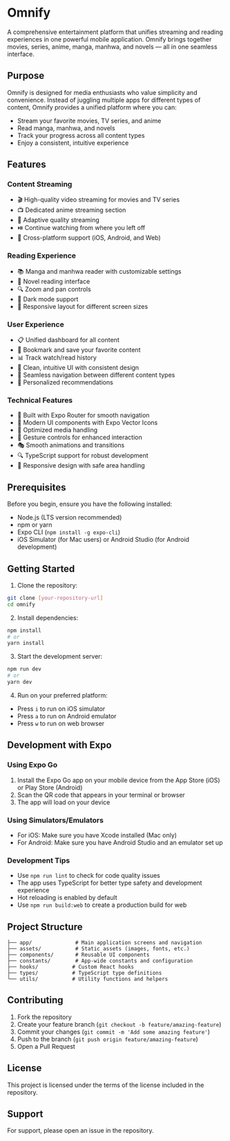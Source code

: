 # Omnify

A comprehensive entertainment platform that unifies streaming and reading experiences in one powerful mobile application. Omnify brings together movies, series, anime, manga, manhwa, and novels — all in one seamless interface.

## Purpose

Omnify is designed for media enthusiasts who value simplicity and convenience. Instead of juggling multiple apps for different types of content, Omnify provides a unified platform where you can:
- Stream your favorite movies, TV series, and anime
- Read manga, manhwa, and novels
- Track your progress across all content types
- Enjoy a consistent, intuitive experience

## Features

### Content Streaming
- 🎬 High-quality video streaming for movies and TV series
- 📺 Dedicated anime streaming section
- 🎥 Adaptive quality streaming
- ⏯️ Continue watching from where you left off
- 📱 Cross-platform support (iOS, Android, and Web)

### Reading Experience
- 📚 Manga and manhwa reader with customizable settings
- 📖 Novel reading interface
- 🔍 Zoom and pan controls
- 🌙 Dark mode support
- 📱 Responsive layout for different screen sizes

### User Experience
- 📋 Unified dashboard for all content
- 🔖 Bookmark and save your favorite content
- 📊 Track watch/read history
- 🎨 Clean, intuitive UI with consistent design
- 🔄 Seamless navigation between different content types
- 🎯 Personalized recommendations

### Technical Features
- 🚀 Built with Expo Router for smooth navigation
- 🎨 Modern UI components with Expo Vector Icons
- 📸 Optimized media handling
- 🔄 Gesture controls for enhanced interaction
- 🎭 Smooth animations and transitions
- 🔍 TypeScript support for robust development
- 📱 Responsive design with safe area handling

## Prerequisites

Before you begin, ensure you have the following installed:
- Node.js (LTS version recommended)
- npm or yarn
- Expo CLI (`npm install -g expo-cli`)
- iOS Simulator (for Mac users) or Android Studio (for Android development)

## Getting Started

1. Clone the repository:
```bash
git clone [your-repository-url]
cd omnify
```

2. Install dependencies:
```bash
npm install
# or
yarn install
```

3. Start the development server:
```bash
npm run dev
# or
yarn dev
```

4. Run on your preferred platform:
- Press `i` to run on iOS simulator
- Press `a` to run on Android emulator
- Press `w` to run on web browser

## Development with Expo

### Using Expo Go
1. Install the Expo Go app on your mobile device from the App Store (iOS) or Play Store (Android)
2. Scan the QR code that appears in your terminal or browser
3. The app will load on your device

### Using Simulators/Emulators
- For iOS: Make sure you have Xcode installed (Mac only)
- For Android: Make sure you have Android Studio and an emulator set up

### Development Tips
- Use `npm run lint` to check for code quality issues
- The app uses TypeScript for better type safety and development experience
- Hot reloading is enabled by default
- Use `npm run build:web` to create a production build for web

## Project Structure

```
├── app/              # Main application screens and navigation
├── assets/           # Static assets (images, fonts, etc.)
├── components/       # Reusable UI components
├── constants/        # App-wide constants and configuration
├── hooks/           # Custom React hooks
├── types/           # TypeScript type definitions
└── utils/           # Utility functions and helpers
```

## Contributing

1. Fork the repository
2. Create your feature branch (`git checkout -b feature/amazing-feature`)
3. Commit your changes (`git commit -m 'Add some amazing feature'`)
4. Push to the branch (`git push origin feature/amazing-feature`)
5. Open a Pull Request

## License

This project is licensed under the terms of the license included in the repository.

## Support

For support, please open an issue in the repository.